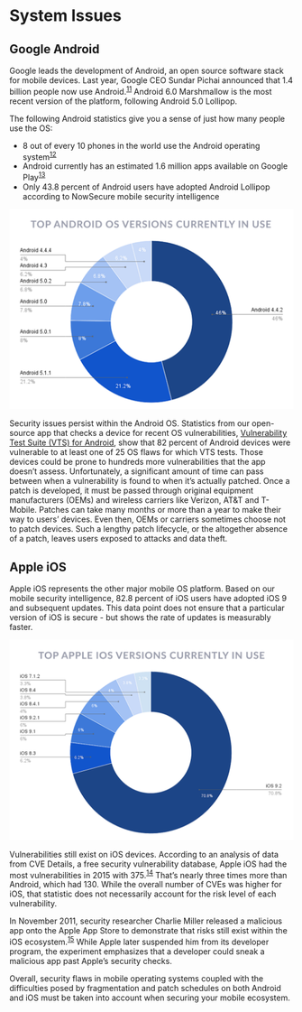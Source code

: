 # System Issues

## Google Android

Google leads the development of Android, an open source software stack for mobile devices. Last year, Google CEO Sundar Pichai announced that 1.4 billion people now use Android.<sup>[11](http://www.ubergizmo.com/2015/09/over-1-4-billion-people-are-now-using-android/)</sup> Android 6.0 Marshmallow is the most recent version of the platform, following Android 5.0 Lollipop.

The following Android statistics give you a sense of just how many people use the OS:
* 8 out of every 10 phones in the world use the Android operating system<sup>[12](http://www.cnet.com/news/google-io-by-the-numbers-1b-android-users-900m-on-gmail/)</sup>
* Android currently has an estimated 1.6 million apps available on Google Play<sup>[13](http://www.statista.com/statistics/266210/number-of-available-applications-in-the-google-play-store/)</sup>
* Only 43.8 percent of Android users have adopted Android Lollipop according to NowSecure mobile security intelligence

![](assets\01_AndroidDeviceOSinUse.png)

Security issues persist within the Android OS. Statistics from our open-source app that checks a device for recent OS vulnerabilities, [Vulnerability Test Suite (VTS) for Android](https://github.com/nowsecure/android-vts), show that 82 percent of Android devices were vulnerable to at least one of 25 OS flaws for which VTS tests. Those devices could be prone to hundreds more vulnerabilities that the app doesn’t assess. Unfortunately, a significant amount of time can pass between when a vulnerability is found to when it’s actually patched. Once a patch is developed, it must be passed through original equipment manufacturers (OEMs) and wireless carriers like Verizon, AT&T and T-Mobile. Patches can take many months or more than a year to make their way to users’ devices. Even then, OEMs or carriers sometimes choose not to patch devices. Such a lengthy patch lifecycle, or the altogether absence of a patch, leaves users exposed to attacks and data theft.

## Apple iOS

Apple iOS represents the other major mobile OS platform. Based on our mobile security intelligence, 82.8 percent of iOS users have adopted iOS 9 and subsequent updates. This data point does not ensure that a particular version of iOS is secure - but shows the rate of updates is measurably faster.

![](assets\02_IOSDevceinUse.png)

Vulnerabilities still exist on iOS devices. According to an analysis of data from CVE Details, a free security vulnerability database, Apple iOS had the most vulnerabilities in 2015 with 375.<sup>[14](http://venturebeat.com/2015/12/31/software-with-the-most-vulnerabilities-in-2015-mac-os-x-ios-and-flash/)</sup> That’s nearly three times more than Android, which had 130. While the overall number of CVEs was higher for iOS, that statistic does not necessarily account for the risk level of each vulnerability.

In November 2011, security researcher Charlie Miller released a malicious app onto the Apple App Store to demonstrate that risks still exist within the iOS ecosystem.<sup>[15](http://www.zdnet.com/article/after-latest-iphone-hack-charlie-miller-kicked-out-of-ios-dev-program/)</sup> While Apple later suspended him from its developer program, the experiment emphasizes that a developer could sneak a malicious app past Apple’s security checks.

Overall, security flaws in mobile operating systems coupled with the difficulties posed by fragmentation and patch schedules on both Android and iOS must be taken into account when securing your mobile ecosystem.
